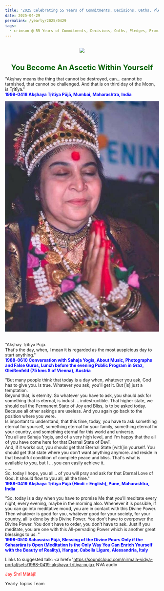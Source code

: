 ```yaml
---
title: '2025 Celebrating 55 Years of Commitments, Decisions, Oaths, Pledges, Promises, and Vows, Post 9 on Akṣhaya Tṛitīya'
date: 2025-04-29
permalink: /yearly/2025/0429
tags:
  - crimson @ 55 Years of Commitments, Decisions, Oaths, Pledges, Promises, and Vows
---
```


<br>
<div style="text-align: center"><img src="https://pub-b6058b8fc5314638989cdd5e49178be6.r2.dev/2025_55_Years.png" /></div>

<br>
<p style="color:DarkGreen; text-align:center">
<font size="+2"><b>You Become An Ascetic Within Yourself</b><br></font>
</p>

<p>
"Akṣhay means the thing that cannot be destroyed, can... cannot be tarnished, that cannot be challenged. And that is on third day of the Moon, is Tṛitīya."<br>
<font color="blue"><b>1999-0418 Akṣhaya Tṛitīya Pūjā, Mumbai, Maharashtra, India</b></font><br>
</p>

<div style="text-align: center"><img src="/images/image96.png" /></div>

<br>

<p>
"Akṣhay Tṛitīya Pūjā.<br>
That's the day, when, I mean it is regarded as the most auspicious day to start anything."<br>
<font color="blue"><b>1988-0610 Conversation with Sahaja Yogis, About Music, Photographs and False Gurus, Lunch before the evening Public Program in Graz, Gleißenfeld (75 kms S of Vienna), Austria</b></font><br>
</p>

<p>
"But many people think that today is a day when, whatever you ask, God has to give you. Is true. Whatever you ask, you'll get it. But [is] just a temptation.<br>
Beyond that, is eternity. So whatever you have to ask, you should ask for something that is eternal, is indust ... indestructible. That higher state, we should call the Permanent State of Joy and Bliss, is to be asked today. Because all other askings are useless. And you again go back to the position where you were.<br>
Is important to understand, that this time, today, you have to ask something eternal for yourself, something eternal for your family, something eternal for your country, and something eternal for this world and universe.<br>
You all are Sahaja Yogis, and of a very high level, and I'm happy that the all of you have come here for that Eternal State of Devī.<br>
And, if it works out, you should get that Eternal State [with]in yourself. You should get that state where you don't want anything anymore. and reside in that beautiful condition of complete peace and bliss. That's what is available to you, but I ... you can easily achieve it.<br>
......<br>
So, today I hope, you all .. of you will pray and ask for that Eternal Love of God. It should flow to you all, all the time."<br>
<font color="blue"><b>1988-0419 Akṣhaya Tṛitīya Pūjā (Hindi + English), Pune, Maharashtra, India</b></font><br>
</p>

<p>
"So, today is a day when you have to promise Me that you'll meditate every night, every evening, maybe in the morning also. Whenever it is possible, if you can go into meditative mood, you are in contact with this Divine Power. Then whatever is good for you, whatever good for your society, for your country, all is done by this Divine Power. You don't have to overpower the Divine Power. You don't have to order, you don't have to ask. Just if you meditate, you are one with this All-pervading Power which is another great blessings to us. "<br>
<font color="blue"><b>1998-0510 Sahasrāra Pūjā, Blessing of the Divine Pours Only if the Sahasrāra is Open (Meditation Is the Only Way You Can Enrich Yourself with the Beauty of Reality), Hangar, Cabella Ligure, Alessandria, Italy</b></font><br>
</p>

Links to suggested talk: <a href="https://soundcloud.com/nirmala-vidya-portal/sets/1988-0419-akshaya-tritiya-puja> NVA audio</a><br>

<p style="color:red;">Jay Śhrī Mātājī!<br></p>

<p>Yearly Topics Team</p>